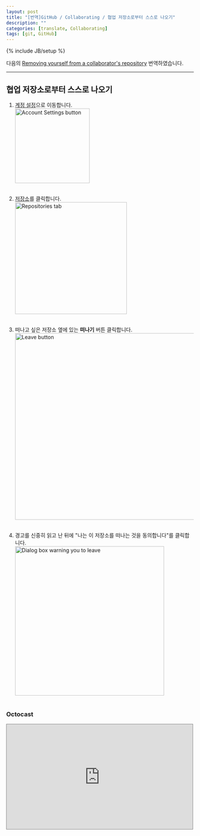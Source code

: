 ```yaml
---
layout: post
title: "[번역]GitHub / Collaborating / 협업 저장소로부터 스스로 나오기"
description: ""
categories: [translate, Collaborating]
tags: [git, GitHub]
---
```

{% include JB/setup %}

다음의 [Removing yourself from a collaborator's repository](https://help.github.com/articles/removing-yourself-from-a-collaborator-s-repository) 번역하였습니다.

---

## 협업 저장소로부터 스스로 나오기

1. [계정 설정](https://github.com/settings)으로 이동합니다.<br/><img src="https://github-images.s3.amazonaws.com/help/userbar-account-settings.png" alt="Account Settings button" style="width: 200px;"/><br/><br/>

2. [저장소](https://github.com/settings/repositories)를 클릭합니다.<br/><img src="https://github-images.s3.amazonaws.com/help/settings-sidebar-repositories.png" alt="Repositories tab" style="width: 300px;"/><br/><br/>

3. 떠나고 싶은 저장소 옆에 있는 **떠나기** 버튼 클릭합니다.<br/><img src="https://github-images.s3.amazonaws.com/help/repo-leave.png" alt="Leave button" style="width:500px;"/><br/><br/>

4. 경고를 신중히 읽고 난 뒤에 "나는 이 저장소를 떠나는 것을 동의합니다"를 클릭합니다.<br/><img src="https://github-images.s3.amazonaws.com/help/repo-leave-confirmation.png" alt="Dialog box warning you to leave" style="width: 400px;"/><br/><br/>

### Octocast

<iframe src="http://player.vimeo.com/video/51849246" width="500" height="281" style="border: 1px solid grey;" webkitallowfullscreen="" mozallowfullscreen="" allowfullscreen=""></iframe>